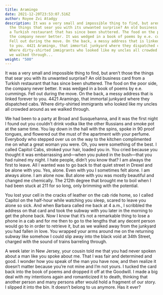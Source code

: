```yaml
---
title: Aramingo
date: 2021-12-20T23:53:07.516Z
author: Royee Zvi Atadgy
description: It was a very small and impossible thing to find, but aren’t those
  the things that sear you with its unwanted surprise? An old business card from
  a Turkish restaurant that has since been shuttered. The food on the poor side,
  the company never better. It was wedged in a book of poems by e.e. cummings.
  Fell out during the move. On the back, a messy address that is linked forever
  to you. 4421 Aramingo, that immortal junkyard where they dispatched cabs.
  Where dirty-shirted immigrants who looked like my uncles all crowded around as
  we walked through...
weight: "500"
---
```


It was a very small and impossible thing to find, but aren’t those the things that sear you with its unwanted surprise? An old business card from a Turkish restaurant that has since been shuttered. The food on the poor side, the company never better. It was wedged in a book of poems by e.e. cummings. Fell out during the move. On the back, a messy address that is linked forever to you. 4421 Aramingo, that immortal junkyard where they dispatched cabs. Where dirty-shirted immigrants who looked like my uncles all crowded around as we walked through. 

We had been to a party at Broad and Susquehanna, and it was the first night I found out you couldn’t drink vodka like the other Russians and smoke pot at the same time. You lay down in the hall with the spins, spoke in 90 proof tongues, and flowered out the must of the apartment with your perfume. Everybody who stepped over us on the way to the kitchen complimented me on what a great woman you were. Oh, you were something of the best. I called Capitol Cabs, stroked your hair, loaded you in. You cried because you thought it was embarrassing and––when you puked in the bush––that you had ruined my night. I hate people, didn’t you know that? I am always the first to leave. All I wanted was to go back to that quiet street in Drexel and be alone with you. Yes, alone. Even with you I sometimes felt alone. I am always alone. I am alone now. But alone with you was mostly beautiful and changed me chemically. The 212th degree that brought me to boil when I had been stuck at 211 for so long, only brimming with the potential. 

You lost your cell in the cracks of leather on the cab ride home, so I called Capitol on the half-hour while watching you sleep, scared to leave you alone so sick. And when Barbara called me back at 4 a.m., I scribbled the address on that card and took the subway with you later in the morning to get the phone back. Now I know that it’s not a remarkable thing to lose a phone in a cab and for me then to go to the lengths that any decent person would go to in order to retrieve it, but as we walked away from the junkyard you had fallen in love. You wrapped your arms around me on the returning subway like somehow I could slip away into the black void at 34th Street, charged with the sound of trains barreling through. 

A week later in New Jersey, your cousin told me that you had never spoken about a man like you spoke about me. That I was fair and determined and good. I wonder how you speak of the man you have now, and then realize it doesn’t matter because you’re not mine and I’m not yours. I tucked the card back into the book of poems and dropped it off at the Goodwill. I made a big deal with my intentions again and romanticized it to death, thinking that another person and many persons after would hold a fragment of our story. I slipped it into the bin. It doesn’t belong to us anymore. Has it ever?